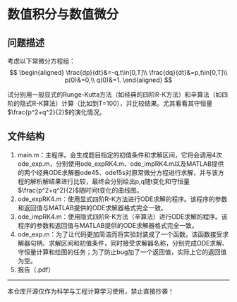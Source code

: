 # 数值积分与数值微分

## 问题描述

考虑以下常微分方程组：
$$
\begin{aligned}
\frac{dp}{dt}&=-q,t\in[0,T]\\
\frac{dq}{dt}&=p,t\in[0,T]\\
p(0)&=0,\\
q(0)&=1.
\end{aligned}
$$


试分别用一般显式的Runge-Kutta方法（如经典的四阶R-K方法）和辛算法（如四阶的隐式R-K算法）计算（比如到T=100），并比较结果。尤其看看其守恒量$\frac{p^2+q^2}{2}$的演化情况。

## 文件结构

1. main.m：主程序。会生成题目指定的初值条件和求解区间，它将会调用4次ode_exp.m，分别使用ode_expRK4.m、ode_impRK4.m以及MATLAB提供的两个经典ODE求解器ode45、ode15s对原常微分方程进行求解，并与该方程的解析解结果进行比较，最终会分别绘出p,q随t变化和守恒量$\frac{p^2+q^2}{2}$随时间t变化的曲线图。
2. ode_expRK4.m：使用显式四阶R-K方法进行ODE求解的程序。该程序的参数和返回值与MATLAB提供的ODE求解器格式完全一致。
3. ode_impRK4.m：使用隐式四阶R-K方法（辛算法）进行ODE求解的程序。该程序的参数和返回值与MATLAB提供的ODE求解器格式完全一致。
4. ode_exp.m：为了让代码更加简洁而将实验封装成了一个函数。该函数接受求解器句柄、求解区间和初值条件，同时接受求解器名称，分别完成ODE求解、守恒量计算和绘图的任务；为了防止bug加了一个返回值，实际上它的返回值为空。
5. 报告（.pdf）

---

本仓库开源仅作为科学与工程计算学习使用，禁止直接抄袭！